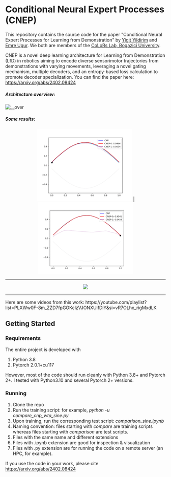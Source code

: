 # Conditional Neural Expert Processes (CNEP)

This repository contains the source code for the paper "Conditional Neural Expert Processes for Learning from Demonstration" by [Yigit Yildirim](https://www.cmpe.boun.edu.tr/~yigit.yildirim/) and [Emre Ugur](https://www.cmpe.boun.edu.tr/~emre). We both are members of the [CoLoRs Lab, Bogazici University](https://clrslab.wordpress.com/).

CNEP is a novel deep learning architecture for Learning from Demonstration (LfD) in robotics aiming to encode diverse sensorimotor trajectories from demonstrations with varying movements, leveraging a novel gating mechanism, multiple decoders, and an entropy-based loss calculation to promote decoder specialization. You can find the paper here: https://arxiv.org/abs/2402.08424

##### Architecture overview:

![__over](https://github.com/yildirimyigit/cnep/assets/3774448/4147b4f6-f29c-499a-a119-a5fb31b10aae)

##### Some results:
<p align="center">
<img src="https://github.com/yildirimyigit/cnep/blob/master/plots/start.gif" width="300px"/>  |  <img src="https://github.com/yildirimyigit/cnep/blob/master/plots/end.gif" width="300px"/> 
</p>
<hr>
<p align="center">
<img src="https://github.com/yildirimyigit/cnep/assets/3774448/f3bb7363-993e-4b30-97ae-3c52a229f8b0" width="80%" />
</p>
<hr>
Here are some videos from this work: https://youtube.com/playlist?list=PLXWw0F-8m_ZZD7fpGOKclzVJONXUifDiY&si=vR7OLhx_rigMxdLK

## Getting Started
### Requirements
The entire project is developed with
1. Python 3.8
2. Pytorch 2.0.1+cu117

However, most of the code should run cleanly with Python 3.8+ and Pytorch 2+. I tested with Python3.10 and several Pytorch 2+ versions.

### Running
1. Clone the repo
2. Run the training script: for example, _python -u compare_cnp_wta_sine.py_
3. Upon training, run the corresponding test script: _comparison_sine.ipynb_
4. Naming convention: files starting with _compare_ are training scripts whereas files starting with _comparison_ are test scripts.
5. Files with the same name and different extensions
  1. Files with .ipynb extension are good for inspection & visualization
  2. Files with .py extension are for running the code on a remote server (an HPC, for example).

If you use the code in your work, please cite https://arxiv.org/abs/2402.08424
